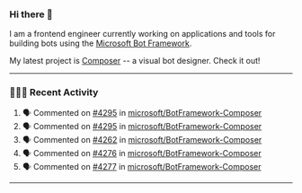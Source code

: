 ### Hi there 👋

I am a frontend engineer currently working on applications and tools for building bots using the [Microsoft Bot Framework](https://dev.botframework.com/).

My latest project is [Composer](https://github.com/microsoft/BotFramework-Composer) -- a visual bot designer. Check it out!

---

### 👨🏻‍💻 Recent Activity

<!--START_SECTION:activity-->
1. 🗣 Commented on [#4295](https://github.com/microsoft/BotFramework-Composer/issues/4295) in [microsoft/BotFramework-Composer](https://github.com/microsoft/BotFramework-Composer)
2. 🗣 Commented on [#4295](https://github.com/microsoft/BotFramework-Composer/issues/4295) in [microsoft/BotFramework-Composer](https://github.com/microsoft/BotFramework-Composer)
3. 🗣 Commented on [#4262](https://github.com/microsoft/BotFramework-Composer/issues/4262) in [microsoft/BotFramework-Composer](https://github.com/microsoft/BotFramework-Composer)
4. 🗣 Commented on [#4276](https://github.com/microsoft/BotFramework-Composer/issues/4276) in [microsoft/BotFramework-Composer](https://github.com/microsoft/BotFramework-Composer)
5. 🗣 Commented on [#4277](https://github.com/microsoft/BotFramework-Composer/issues/4277) in [microsoft/BotFramework-Composer](https://github.com/microsoft/BotFramework-Composer)
<!--END_SECTION:activity-->

---

<!--
**a-b-r-o-w-n/a-b-r-o-w-n** is a ✨ _special_ ✨ repository because its `README.md` (this file) appears on your GitHub profile.

Here are some ideas to get you started:

- 🔭 I’m currently working on ...
- 🌱 I’m currently learning ...
- 👯 I’m looking to collaborate on ...
- 🤔 I’m looking for help with ...
- 💬 Ask me about ...
- 📫 How to reach me: ...
- 😄 Pronouns: ...
- ⚡ Fun fact: ...
-->
